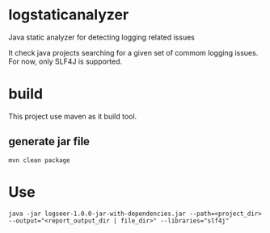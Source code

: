 # logstaticanalyzer
Java static analyzer for detecting logging related issues

It check java projects searching for a given set of commom logging issues. For now, only SLF4J is supported.

# build

This project use maven as it build tool.

## generate jar file

`mvn clean package`

# Use

`java -jar logseer-1.0.0-jar-with-dependencies.jar --path=<project_dir> --output="<report_output_dir | file_dir>" --libraries="slf4j"`


